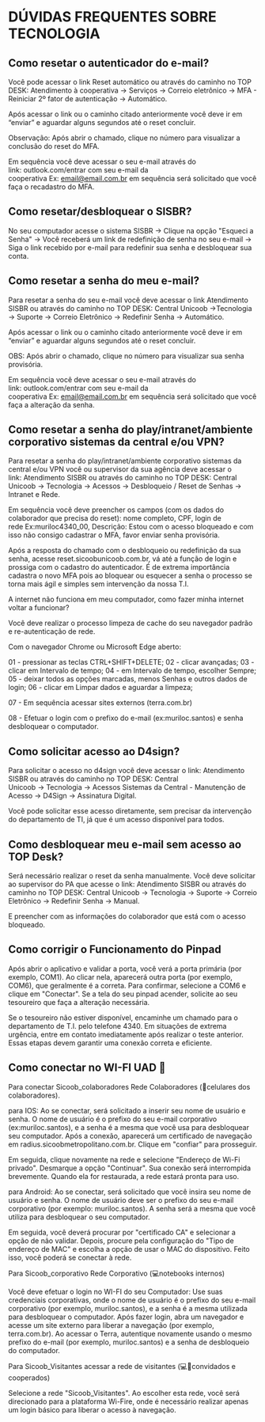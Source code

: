 
# **DÚVIDAS FREQUENTES SOBRE TECNOLOGIA**

## **Como resetar o autenticador do e-mail?**
Você pode acessar o link Reset automático ou através do caminho no TOP DESK: Atendimento à cooperativa → Serviços → Correio eletrônico → MFA - Reiniciar 2º fator de autenticação → Automático.

Após acessar o link ou o caminho citado anteriormente você deve ir em “enviar” e aguardar alguns segundos até o reset concluir.

Observação: Após abrir o chamado, clique no número para visualizar a conclusão do reset do MFA.

Em sequência você deve acessar o seu e-mail através do link: outlook.com/entrar com seu e-mail da cooperativa Ex: email@email.com.br em sequência será solicitado que você faça o recadastro do MFA.


## **Como resetar/desbloquear o SISBR?**
No seu computador acesse o sistema SISBR → Clique na opção "Esqueci a Senha" → Você receberá um link de redefinição de senha no seu e-mail → Siga o link recebido por e-mail para redefinir sua senha e desbloquear sua conta.


## **Como resetar a senha do meu e-mail?**
Para resetar a senha do seu e-mail você deve acessar o link Atendimento SISBR ou através do caminho no TOP DESK: Central Unicoob →Tecnologia → Suporte → Correio Eletrônico → Redefinir Senha → Automático.

Após acessar o link ou o caminho citado anteriormente você deve ir em “enviar” e aguardar alguns segundos até o reset concluir.

OBS: Após abrir o chamado, clique no número para visualizar sua senha provisória.

Em sequência você deve acessar o seu e-mail através do link: outlook.com/entrar com seu e-mail da cooperativa Ex: email@email.com.br em sequência será solicitado que você faça a alteração da senha.


## **Como resetar a senha do play/intranet/ambiente corporativo sistemas da central e/ou VPN?**
Para resetar a senha do play/intranet/ambiente corporativo sistemas da central e/ou VPN você ou supervisor da sua agência deve acessar o link: Atendimento SISBR ou através do caminho no TOP DESK: Central Unicoob → Tecnologia → Acessos → Desbloqueio / Reset de Senhas → Intranet e Rede.

Em sequência você deve preencher os campos (com os dados do colaborador que precisa do reset): nome completo, CPF, login de rede Ex:muriloc4340_00, Descrição: Estou com o acesso bloqueado e com isso não consigo cadastrar o MFA, favor enviar senha provisória.

Após a resposta do chamado com o desbloqueio ou redefinição da sua senha, acesse reset.sicoobunicoob.com.br, vá até a função de login e prossiga com o cadastro do autenticador. É de extrema importância cadastra o novo MFA pois ao bloquear ou esquecer a senha o processo se torna mais ágil e simples sem intervenção da nossa T.I.

A internet não funciona em meu computador, como fazer minha internet voltar a funcionar?

Você deve realizar o processo limpeza de cache do seu navegador padrão e re-autenticação de rede.

Com o navegador Chrome ou Microsoft Edge aberto:

01 - pressionar as teclas CTRL+SHIFT+DELETE;
02 - clicar avançadas;
03 - clicar em Intervalo de tempo;
04 - em Intervalo de tempo, escolher Sempre;
05 - deixar todos as opções marcadas, menos Senhas e outros dados de login;
06 - clicar em Limpar dados e aguardar a limpeza;

07 - Em sequência acessar sites externos (terra.com.br)

08 - Efetuar o login com o prefixo do e-mail (ex:muriloc.santos) e senha desbloquear o computador.


## **Como solicitar acesso ao D4sign?**
Para solicitar o acesso no d4sign você deve acessar o link: Atendimento SISBR ou através do caminho no TOP DESK: Central Unicoob → Tecnologia → Acessos Sistemas da Central - Manutenção de Acesso → D4Sign → Assinatura Digital.

Você pode solicitar esse acesso diretamente, sem precisar da intervenção do departamento de TI, já que é um acesso disponível para todos.


## **Como desbloquear meu e-mail sem acesso ao TOP Desk?**
Será necessário realizar o reset da senha manualmente. Você deve solicitar ao supervisor do PA que acesse o link: Atendimento SISBR ou através do caminho no TOP DESK: Central Unicoob → Tecnologia → Suporte → Correio Eletrônico → Redefinir Senha → Manual.

E preencher com as informações do colaborador que está com o acesso bloqueado.


## **Como corrigir o Funcionamento do Pinpad**
Após abrir o aplicativo e validar a porta, você verá a porta primária (por exemplo, COM1). Ao clicar nela, aparecerá outra porta (por exemplo, COM6), que geralmente é a correta. Para confirmar, selecione a COM6 e clique em "Conectar". Se a tela do seu pinpad acender, solicite ao seu tesoureiro que faça a alteração necessária.

Se o tesoureiro não estiver disponível, encaminhe um chamado para o departamento de T.I. pelo telefone 4340. Em situações de extrema urgência, entre em contato imediatamente após realizar o teste anterior. Essas etapas devem garantir uma conexão correta e eficiente.


## **Como conectar no WI-FI UAD 📶**
Para conectar Sicoob_colaboradores Rede Colaboradores (📱celulares dos colaboradores).

para IOS: Ao se conectar, será solicitado a inserir seu nome de usuário e senha. O nome de usuário é o prefixo do seu e-mail corporativo (ex:muriloc.santos), e a senha é a mesma que você usa para desbloquear seu computador. Após a conexão, aparecerá um certificado de navegação em radius.sicoobmetropolitano.com.br. Clique em "confiar" para prosseguir.

Em seguida, clique novamente na rede e selecione "Endereço de Wi-Fi privado". Desmarque a opção "Continuar". Sua conexão será interrompida brevemente. Quando ela for restaurada, a rede estará pronta para uso.

para Android: Ao se conectar, será solicitado que você insira seu nome de usuário e senha. O nome de usuário deve ser o prefixo do seu e-mail corporativo (por exemplo: muriloc.santos). A senha será a mesma que você utiliza para desbloquear o seu computador.

Em seguida, você deverá procurar por "certificado CA" e selecionar a opção de não validar. Depois, procure pela configuração do "Tipo de endereço de MAC" e escolha a opção de usar o MAC do dispositivo. Feito isso, você poderá se conectar à rede.

Para Sicoob_corporativo Rede Corporativo (💻notebooks internos)

Você deve efetuar o login no WI-FI do seu Computador: Use suas credenciais corporativas, onde o nome de usuário é o prefixo do seu e-mail corporativo (por exemplo, muriloc.santos), e a senha é a mesma utilizada para desbloquear o computador. Após fazer login, abra um navegador e acesse um site externo para liberar a navegação (por exemplo, terra.com.br). Ao acessar o Terra, autentique novamente usando o mesmo prefixo do e-mail (por exemplo, muriloc.santos) e a senha de desbloqueio do computador.

Para Sicoob_Visitantes acessar a rede de visitantes (💻📱convidados e cooperados)

Selecione a rede "Sicoob_Visitantes". Ao escolher esta rede, você será direcionado para a plataforma Wi-Fire, onde é necessário realizar apenas um login básico para liberar o acesso à navegação.

